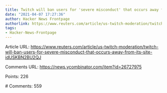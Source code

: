 ```yaml
---
title: Twitch will ban users for 'severe misconduct' that occurs away from its site
date: "2021-04-07 17:27:36"
author: Hacker News Frontpage
authorlink: https://www.reuters.com/article/us-twitch-moderation/twitch-will-ban-users-for-severe-misconduct-that-occurs-away-from-its-site-idUSKBN2BU2QJ
tags:
- Hacker-News-Frontpage
---
```


<p>Article URL: <a href="https://www.reuters.com/article/us-twitch-moderation/twitch-will-ban-users-for-severe-misconduct-that-occurs-away-from-its-site-idUSKBN2BU2QJ">https://www.reuters.com/article/us-twitch-moderation/twitch-will-ban-users-for-severe-misconduct-that-occurs-away-from-its-site-idUSKBN2BU2QJ</a></p>
<p>Comments URL: <a href="https://news.ycombinator.com/item?id=26727975">https://news.ycombinator.com/item?id=26727975</a></p>
<p>Points: 226</p>
<p># Comments: 559</p>
